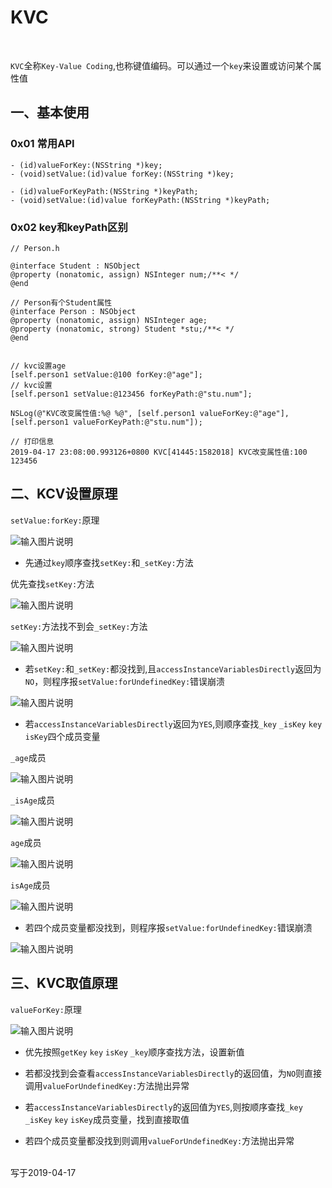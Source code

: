 # KVC

<br>

`KVC`全称`Key-Value Coding`,也称键值编码。可以通过一个`key`来设置或访问某个属性值


## 一、基本使用

### 0x01 常用API

```
- (id)valueForKey:(NSString *)key;
- (void)setValue:(id)value forKey:(NSString *)key;

- (id)valueForKeyPath:(NSString *)keyPath;
- (void)setValue:(id)value forKeyPath:(NSString *)keyPath;
```

### 0x02 key和keyPath区别

```
// Person.h

@interface Student : NSObject
@property (nonatomic, assign) NSInteger num;/**< */
@end

// Person有个Student属性
@interface Person : NSObject
@property (nonatomic, assign) NSInteger age;
@property (nonatomic, strong) Student *stu;/**< */
@end


// kvc设置age
[self.person1 setValue:@100 forKey:@"age"];
// kvc设置
[self.person1 setValue:@123456 forKeyPath:@"stu.num"];

NSLog(@"KVC改变属性值:%@ %@", [self.person1 valueForKey:@"age"], [self.person1 valueForKeyPath:@"stu.num"]);

// 打印信息
2019-04-17 23:08:00.993126+0800 KVC[41445:1582018] KVC改变属性值:100 123456
```


## 二、KCV设置原理

`setValue:forKey:`原理

![输入图片说明](https://images.gitee.com/uploads/images/2019/0418/100921_07ac55a0_1355277.png "Snip20190418_16.png")

- 先通过`key`顺序查找`setKey:`和`_setKey:`方法

优先查找`setKey:`方法

![输入图片说明](https://images.gitee.com/uploads/images/2019/0418/093745_8cd6025e_1355277.png "Snip20190418_13.png")

`setKey:`方法找不到会`_setKey:`方法

![输入图片说明](https://images.gitee.com/uploads/images/2019/0418/093430_e4f521bb_1355277.png "Snip20190417_11.png")


- 若`setKey:`和`_setKey:`都没找到,且`accessInstanceVariablesDirectly`返回为`NO`，则程序报`setValue:forUndefinedKey:`错误崩溃

![输入图片说明](https://images.gitee.com/uploads/images/2019/0418/093922_33ea157d_1355277.png "Snip20190417_12.png")


- 若`accessInstanceVariablesDirectly`返回为`YES`,则顺序查找`_key` `_isKey` `key` `isKey`四个成员变量


`_age`成员

![输入图片说明](https://images.gitee.com/uploads/images/2019/0418/093957_bdc20463_1355277.png "Snip20190417_2.png")


`_isAge`成员

![输入图片说明](https://images.gitee.com/uploads/images/2019/0418/094144_232e62a3_1355277.png "Snip20190417_3.png")


`age`成员

![输入图片说明](https://images.gitee.com/uploads/images/2019/0418/094221_af1fea62_1355277.png "Snip20190417_4.png")

`isAge`成员

![输入图片说明](https://images.gitee.com/uploads/images/2019/0418/094302_c51e302e_1355277.png "Snip20190417_6.png")

- 若四个成员变量都没找到，则程序报`setValue:forUndefinedKey:`错误崩溃

![输入图片说明](https://images.gitee.com/uploads/images/2019/0418/094325_2e4cf8cf_1355277.png "Snip20190417_7.png")


## 三、KVC取值原理


`valueForKey:`原理

![输入图片说明](https://images.gitee.com/uploads/images/2019/0418/101613_6e09a744_1355277.png "Snip20190418_17.png")


- 优先按照`getKey` `key` `isKey` `_key`顺序查找方法，设置新值

- 若都没找到会查看`accessInstanceVariablesDirectly`的返回值，为`NO`则直接调用`valueForUndefinedKey:`方法抛出异常

- 若`accessInstanceVariablesDirectly`的返回值为`YES`,则按顺序查找`_key` `_isKey` `key` `isKey`成员变量，找到直接取值

- 若四个成员变量都没找到则调用`valueForUndefinedKey:`方法抛出异常

<br>
写于2019-04-17
<br>